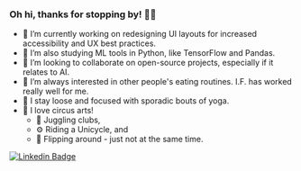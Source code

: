 ### Oh hi, thanks for stopping by! 👋🏼
<!--
**windusayles/windusayles** is a ✨ _sPeCiAl_ ✨ repository because its `README.md` (this file) appears on your GitHub profile.
-->
- 🔭 I’m currently working on redesigning UI layouts for increased accessibility and UX best practices.
- 🌱 I’m also studying ML tools in Python, like TensorFlow and Pandas.
- 👯 I’m looking to collaborate on open-source projects, especially if it relates to AI.
- 🤔 I’m always interested in other people's eating routines. I.F. has worked really well for me.
- 🧘 I stay loose and focused with sporadic bouts of yoga.
- 🎪 I love circus arts!
  - 🤹 Juggling clubs, 
  - ⚙️ Riding a Unicycle, and
  - 🤸 Flipping around - just not at the same time.

 [![Linkedin Badge](https://img.shields.io/badge/-LinkedIn-0e76a8?style=flat-square&logo=Linkedin&logoColor=white)](https://linkedin.com/in/windusayles)
